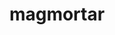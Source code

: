 ---
id: 467
title: magmortar
types: [fire]
image: https://raw.githubusercontent.com/PokeAPI/sprites/master/sprites/pokemon/467.png
---